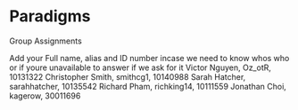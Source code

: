 # Paradigms
Group Assignments

Add your Full name, alias and ID number incase we need to know whos who or if youre unavailable to answer if we ask for it
Victor Nguyen, Oz_otR, 10131322
Christopher Smith, smithcg1, 10140988
Sarah Hatcher, sarahhatcher, 10135542
Richard Pham, richking14, 10111559
Jonathan Choi, kagerow, 30011696
